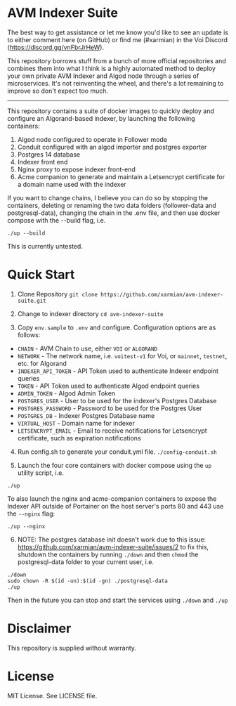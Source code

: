 # AVM Indexer Suite

The best way to get assistance or let me know you'd like to see an update is to either comment here (on GitHub) or find me (#xarmian) in the Voi Discord (https://discord.gg/vnFbrJrHeW).

This repository borrows stuff from a bunch of more official repositories and combines them into what I think is a highly automated method to deploy your own private AVM Indexer and Algod node through a series of microservices. It's not reinventing the wheel, and there's a lot remaining to improve so don't expect too much.

---

This repository contains a suite of docker images to quickly deploy and configure an Algorand-based indexer, by launching the following containers:

1. Algod node configured to operate in Follower mode
2. Conduit configured with an algod importer and postgres exporter
3. Postgres 14 database
4. Indexer front end
5. Nginx proxy to expose indexer front-end
6. Acme companion to generate and maintain a Letsencrypt certificate for a domain name used with the indexer

If you want to change chains, I believe you can do so by stopping the containers, deleting or renaming the two data folders (follower-data and postgresql-data), changing the chain in the .env file, and then use docker compose with the --build flag, i.e.

```./up --build```

This is currently untested.

# Quick Start

1. Clone Repository
```git clone https://github.com/xarmian/avm-indexer-suite.git```
>

2. Change to indexer directory
```cd avm-indexer-suite```
>

3. Copy `env.sample` to `.env` and configure. Configuration options are as follows:
- `CHAIN` - AVM Chain to use, either `VOI` or `ALGORAND`
- `NETWORK` - The network name, i.e. `voitest-v1` for Voi, or `mainnet`, `testnet`, etc. for Algorand
- `INDEXER_API_TOKEN` - API Token used to authenticate Indexer endpoint queries
- `TOKEN` - API Token used to authenticate Algod endpoint queries
- `ADMIN_TOKEN` - Algod Admin Token
- `POSTGRES_USER` - User to be used for the indexer's Postgres Database
- `POSTGRES_PASSWORD` - Password to be used for the Postgres User
- `POSTGRES_DB` - Indexer Postgres Database name
- `VIRTUAL_HOST` - Domain name for indexer
- `LETSENCRYPT_EMAIL` - Email to receive notifications for Letsencrypt certificate, such as expiration notifications
>

4. Run config.sh to generate your conduit.yml file.
```./config-conduit.sh```
>

5. Launch the four core containers with docker compose using the `up` utility script, i.e.
```
./up
```

To also launch the nginx and acme-companion containers to expose the Indexer API outside of Portainer
on the host server's ports 80 and 443 use the `--nginx` flag:
```
./up --nginx
```

6. NOTE: The postgres database init doesn't work due to this issue: https://github.com/xarmian/avm-indexer-suite/issues/2 to fix this, shutdown the containers by running `./down` and then `chmod` the postgresql-data folder to your current user, i.e.

```
./down
sudo chown -R $(id -un):$(id -gn) ./postgresql-data
./up
```

Then in the future you can stop and start the services using `./down` and `./up`

# Disclaimer

This repository is supplied without warranty.

# License

MIT License. See LICENSE file.
